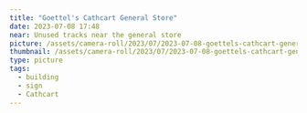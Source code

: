 ```yaml
---
title: "Goettel's Cathcart General Store"
date: 2023-07-08 17:48
near: Unused tracks near the general store
picture: /assets/camera-roll/2023/07/2023-07-08-goettels-cathcart-general-store/20230709_004844004_iOS.jpg
thumbnail: /assets/camera-roll/2023/07/2023-07-08-goettels-cathcart-general-store/20230709_004844004_iOS-thumbnail.jpg
type: picture
tags:
  - building
  - sign
  - Cathcart
---
```


